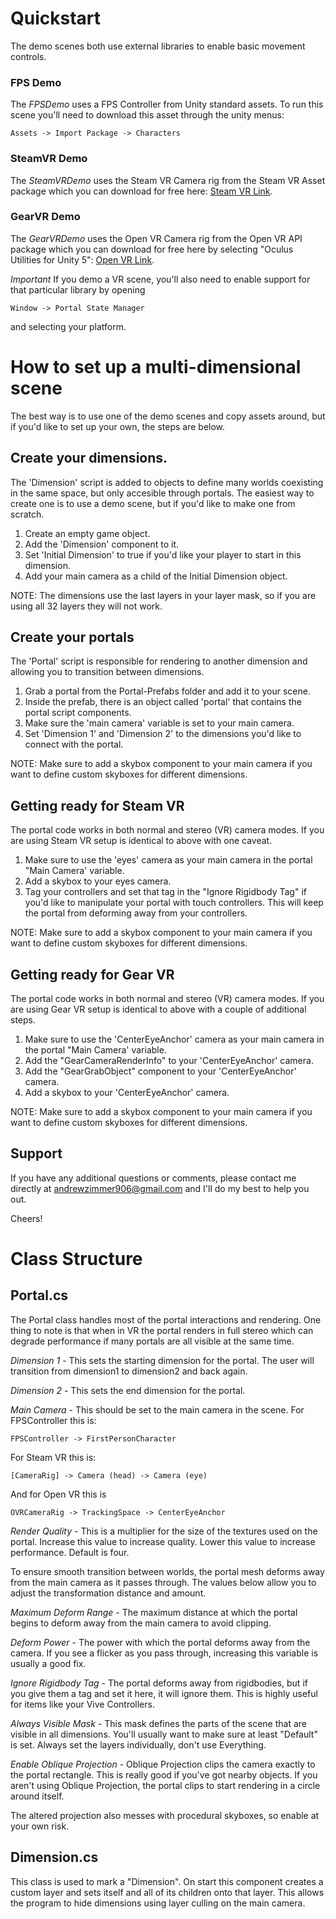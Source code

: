 # Quickstart
The demo scenes both use external libraries to enable basic movement controls.

### FPS Demo
The *FPSDemo* uses a FPS Controller from Unity standard assets.  To run this scene you'll need to download this asset through the unity menus:

    Assets -> Import Package -> Characters

### SteamVR Demo
The *SteamVRDemo* uses the Steam VR Camera rig from the Steam VR Asset package which you can download for free here:
[Steam VR Link](https://www.assetstore.unity3d.com/en/#!/content/32647).


### GearVR Demo
The *GearVRDemo* uses the Open VR Camera rig from the Open VR API package which you can download for free here by selecting "Oculus Utilities for Unity 5":
[Open VR Link](https://developer.oculus.com/downloads/unity/).


*Important*
If you demo a VR scene, you'll also need to enable support for that particular library by opening

    Window -> Portal State Manager

and selecting your platform.


# How to set up a multi-dimensional scene

The best way is to use one of the demo scenes and copy assets around, but if you'd like to set up your own, the steps are below.

## Create your dimensions.

The 'Dimension' script is added to objects to define many worlds coexisting in the same space, but only accesible through portals. The easiest way to create one is to use a demo scene, but if you'd like to make one from scratch.

1. Create an empty game object.
2. Add the 'Dimension' component to it.
3. Set 'Initial Dimension' to true if you'd like your player to start in this dimension.
4. Add your main camera as a child of the Initial Dimension object.

NOTE: The dimensions use the last layers in your layer mask, so if you are using all 32 layers they will not work.

## Create your portals

The 'Portal' script is responsible for rendering to another dimension and allowing you to transition between dimensions.

1. Grab a portal from the Portal-Prefabs folder and add it to your scene.
2. Inside the prefab, there is an object called 'portal' that contains the portal script components.
3. Make sure the 'main camera' variable is set to your main camera.
4. Set 'Dimension 1' and 'Dimension 2' to the dimensions you'd like to connect with the portal.

NOTE: Make sure to add a skybox component to your main camera if you want to define custom skyboxes for different dimensions.

## Getting ready for Steam VR

The portal code works in both normal and stereo (VR) camera modes. If you are using Steam VR setup is identical to above with one caveat.

1. Make sure to use the 'eyes' camera as your main camera in the portal "Main Camera' variable.
2. Add a skybox to your eyes camera.
3. Tag your controllers and set that tag in the "Ignore Rigidbody Tag" if you'd like to manipulate your portal with touch controllers. This will keep the portal from deforming away from your controllers.

NOTE: Make sure to add a skybox component to your main camera if you want to define custom skyboxes for different dimensions.

## Getting ready for Gear VR

The portal code works in both normal and stereo (VR) camera modes. If you are using Gear VR setup is identical to above with a couple of additional steps.

1. Make sure to use the 'CenterEyeAnchor' camera as your main camera in the portal "Main Camera' variable.
2. Add the "GearCameraRenderInfo" to your 'CenterEyeAnchor' camera.
3. Add the "GearGrabObject" component to your 'CenterEyeAnchor' camera.
4. Add a skybox to your 'CenterEyeAnchor' camera.

NOTE: Make sure to add a skybox component to your main camera if you want to define custom skyboxes for different dimensions.

## Support

If you have any additional questions or comments, please contact me directly at andrewzimmer906@gmail.com and I'll do my best to help you out.

Cheers!

# Class Structure
## Portal.cs

The Portal class handles most of the portal interactions and rendering.
One thing to note is that when in VR the portal renders in full stereo which can degrade performance if many portals are all visible at the same time.

*Dimension 1* - This sets the starting dimension for the portal. The user will transition
from dimension1 to dimension2 and back again.

*Dimension 2* - This sets the end dimension for the portal.

*Main Camera* - This should be set to the main camera in the scene.
For FPSController this is:

    FPSController -> FirstPersonCharacter

For Steam VR this is:

    [CameraRig] -> Camera (head) -> Camera (eye)

And for Open VR this is

    OVRCameraRig -> TrackingSpace -> CenterEyeAnchor

*Render Quality* - This is a multiplier for the size of the textures used on the portal. Increase this value to increase quality. Lower this value to increase performance. Default is four.

To ensure smooth transition between worlds, the portal mesh deforms away from the main camera as it passes through. The values below allow you to adjust the transformation distance and amount.

*Maximum Deform Range* - The maximum distance at which the portal begins to deform away from the main camera to avoid clipping.

*Deform Power* - The power with which the portal deforms away from the camera. If you see a flicker as you pass through, increasing this variable is usually a good fix.

*Ignore Rigidbody Tag* - The portal deforms away from rigidbodies, but if you give them a tag and set it here, it will ignore them. This is highly useful for items like your Vive Controllers.

*Always Visible Mask* - This mask defines the parts of the scene that are visible in all dimensions. You'll usually want to make sure at least "Default" is set. Always set the layers individually, don't use Everything.

*Enable Oblique Projection* - Oblique Projection clips the camera exactly to the portal rectangle. This is really good if you've got nearby objects. If you aren't using Oblique Projection, the portal clips to start rendering in a circle around itself.

The altered projection also messes with procedural skyboxes, so enable at your own risk.

## Dimension.cs

This class is used to mark a "Dimension". On start this component creates a custom layer and sets itself and all of its children onto that layer. This allows the program to hide dimensions using layer culling on the main camera.
